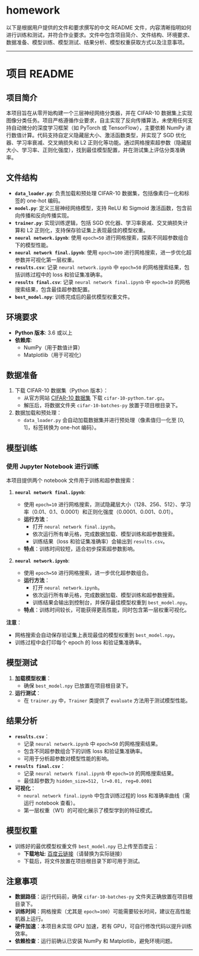 # homework
以下是根据用户提供的文件和要求撰写的中文 README 文件，内容清晰指明如何进行训练和测试，并符合作业要求。文件中包含项目简介、文件结构、环境要求、数据准备、模型训练、模型测试、结果分析、模型权重获取方式以及注意事项。

---

# 项目 README

## 项目简介

本项目旨在从零开始构建一个三层神经网络分类器，并在 CIFAR-10 数据集上实现图像分类任务。项目严格遵循作业要求，自主实现了反向传播算法，未使用任何支持自动微分的深度学习框架（如 PyTorch 或 TensorFlow），主要依赖 NumPy 进行数值计算。代码支持自定义隐藏层大小、激活函数类型，并实现了 SGD 优化器、学习率衰减、交叉熵损失和 L2 正则化等功能。通过网格搜索超参数（隐藏层大小、学习率、正则化强度），找到最佳模型配置，并在测试集上评估分类准确率。

## 文件结构

- **`data_loader.py`**: 负责加载和预处理 CIFAR-10 数据集，包括像素归一化和标签的 one-hot 编码。
- **`model.py`**: 定义三层神经网络模型，支持 ReLU 和 Sigmoid 激活函数，包含前向传播和反向传播实现。
- **`trainer.py`**: 实现训练逻辑，包括 SGD 优化器、学习率衰减、交叉熵损失计算和 L2 正则化，支持保存验证集上表现最佳的模型权重。
- **`neural network.ipynb`**: 使用 `epoch=50` 进行网格搜索，探索不同超参数组合下的模型性能。
- **`neural network final.ipynb`**: 使用 `epoch=100` 进行网格搜索，进一步优化超参数并可视化第一层权重。
- **`results.csv`**: 记录 `neural network.ipynb` 中 `epoch=50` 的网格搜索结果，包括训练过程中的 loss 和验证集准确率。
- **`results final.csv`**: 记录 `neural network final.ipynb` 中 `epoch=10` 的网格搜索结果，包含最佳超参数配置。
- **`best_model.npy`**: 训练完成后的最优模型权重文件。

## 环境要求

- **Python 版本**: 3.6 或以上
- **依赖库**:
  - NumPy（用于数值计算）
  - Matplotlib（用于可视化）


## 数据准备

1. 下载 CIFAR-10 数据集（Python 版本）：
   - 从官方网站 [CIFAR-10 数据集](https://www.cs.toronto.edu/~kriz/cifar.html) 下载 `cifar-10-python.tar.gz`。
   - 解压后，将数据文件夹 `cifar-10-batches-py` 放置于项目根目录下。
2. 数据加载和预处理：
   - `data_loader.py` 会自动加载数据集并进行预处理（像素值归一化至 [0, 1]，标签转换为 one-hot 编码）。

## 模型训练

### 使用 Jupyter Notebook 进行训练

本项目提供两个 notebook 文件用于训练和超参数搜索：

1. **`neural network final.ipynb`**:
   - 使用 `epoch=10` 进行网格搜索，测试隐藏层大小（128、256、512）、学习率（0.01、0.1、0.0001）和正则化强度（0.0001、0.001、0.01）。
   - **运行方法**：
     - 打开 `neural network final.ipynb`。
     - 依次运行所有单元格，完成数据加载、模型训练和超参数搜索。
     - 训练结果（loss 和验证集准确率）会输出到 `results.csv`。
   - **特点**：训练时间较短，适合初步探索超参数影响。

2. **`neural network.ipynb`**:
   - 使用 `epoch=50` 进行网格搜索，进一步优化超参数组合。
   - **运行方法**：
     - 打开 `neural network.ipynb`。
     - 依次运行所有单元格，完成数据加载、模型训练和超参数搜索。
     - 训练结果会输出到控制台，并保存最佳模型权重到 `best_model.npy`。
   - **特点**：训练时间较长，可能获得更高性能，同时包含第一层权重可视化。

**注意**：
- 网格搜索会自动保存验证集上表现最佳的模型权重到 `best_model.npy`。
- 训练过程中会打印每个 epoch 的 loss 和验证集准确率。



## 模型测试

1. **加载模型权重**：
   - 确保 `best_model.npy` 已放置在项目根目录下。
2. **运行测试**：
   - 在 `trainer.py` 中，`Trainer` 类提供了 `evaluate` 方法用于测试模型性能。
   

## 结果分析

- **`results.csv`**：
  - 记录 `neural network.ipynb` 中 `epoch=50` 的网格搜索结果。
  - 包含不同超参数组合下的训练 loss 和验证集准确率。
  - 可用于分析超参数对模型性能的影响。
- **`results final.csv`**：
  - 记录 `neural network final.ipynb` 中 `epoch=10` 的网格搜索结果。
  - 最佳超参数为 `hidden_size=512, lr=0.01, reg=0.0001`
- **可视化**：
  - `neural network final.ipynb` 中包含训练过程的 loss 和准确率曲线（需运行 notebook 查看）。
  - 第一层权重（W1）的可视化展示了模型学到的特征模式。

## 模型权重

- 训练好的最优模型权重文件 `best_model.npy` 已上传至百度云：
  - **下载地址**: [百度云链接](https://pan.baidu.com/s/your-link)（请替换为实际链接）
  - 下载后，将文件放置在项目根目录下即可用于测试。

## 注意事项

- **数据路径**：运行代码前，确保 `cifar-10-batches-py` 文件夹正确放置在项目根目录下。
- **训练时间**：网格搜索（尤其是 `epoch=100`）可能需要较长时间，建议在高性能机器上运行。
- **硬件加速**：本项目未实现 GPU 加速，若有 GPU，可自行修改代码以提升训练效率。
- **依赖检查**：运行前确认已安装 NumPy 和 Matplotlib，避免环境问题。

---

